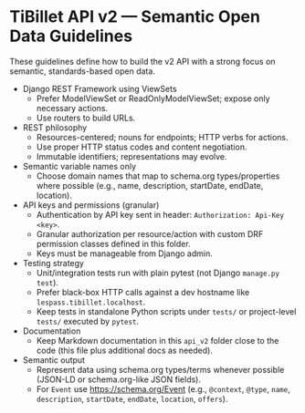 # TiBillet API v2 — Semantic Open Data Guidelines

These guidelines define how to build the v2 API with a strong focus on semantic, standards-based open data.

- Django REST Framework using ViewSets
  - Prefer ModelViewSet or ReadOnlyModelViewSet; expose only necessary actions.
  - Use routers to build URLs.
- REST philosophy
  - Resources-centered; nouns for endpoints; HTTP verbs for actions.
  - Use proper HTTP status codes and content negotiation.
  - Immutable identifiers; representations may evolve.
- Semantic variable names only
  - Choose domain names that map to schema.org types/properties where possible (e.g., name, description, startDate, endDate, location).
- API keys and permissions (granular)
  - Authentication by API key sent in header: `Authorization: Api-Key <key>`.
  - Granular authorization per resource/action with custom DRF permission classes defined in this folder.
  - Keys must be manageable from Django admin.
- Testing strategy
  - Unit/integration tests run with plain pytest (not Django `manage.py test`).
  - Prefer black-box HTTP calls against a dev hostname like `lespass.tibillet.localhost`.
  - Keep tests in standalone Python scripts under `tests/` or project-level `tests/` executed by `pytest`.
- Documentation
  - Keep Markdown documentation in this `api_v2` folder close to the code (this file plus additional docs as needed).
- Semantic output
  - Represent data using schema.org types/terms whenever possible (JSON-LD or schema.org-like JSON fields).
  - For `Event` use https://schema.org/Event (e.g., `@context`, `@type`, `name`, `description`, `startDate`, `endDate`, `location`, `offers`).
